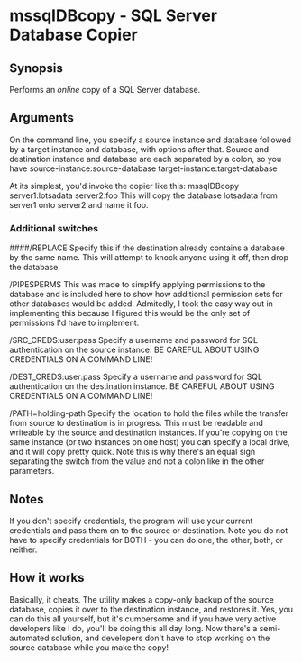 ﻿# mssqlDBcopy - SQL Server Database Copier


## Synopsis
Performs an *online* copy of a SQL Server database.

## Arguments
On the command line, you specify a source instance and database followed by a target instance and database, with options after that.  Source and destination instance and database are each separated by a colon, so you have source-instance:source-database target-instance:target-database

At its simplest, you'd invoke the copier like this:
	mssqlDBcopy server1:lotsadata server2:foo
This will copy the database lotsadata from server1 onto server2 and name it foo.

### Additional switches
####/REPLACE
Specify this if the destination already contains a database by the same name.  This will attempt to knock anyone using it off, then drop the database.

/PIPESPERMS
This was made to simplify applying permissions to the database and is included here to show how additional permission sets for other databases would be added.  Admitedly, I took the easy way out in implementing this because I figured this would be the only set of permissions I'd have to implement.

/SRC_CREDS:user:pass
Specify a username and password for SQL authentication on the source instance.  BE CAREFUL ABOUT USING CREDENTIALS ON A COMMAND LINE!

/DEST_CREDS:user:pass
Specify a username and password for SQL authentication on the destination instance.  BE CAREFUL ABOUT USING CREDENTIALS ON A COMMAND LINE!

/PATH=holding-path
Specify the location to hold the files while the transfer from source to destination is in progress.  This must be readable and writeable by the source and destination instances.  If you're copying on the same instance (or two instances on one host) you can specify a local drive, and it will copy pretty quick.  Note this is why there's an equal sign separating the switch from the value and not a colon like in the other parameters.

## Notes
If you don't specify credentials, the program will use your current credentials and pass them on to the source or destination.  Note you do not have to specify credentials for BOTH - you can do one, the other, both, or neither.

## How it works
Basically, it cheats.  The utility makes a copy-only backup of the source database, copies it over to the destination instance, and restores it.  Yes, you can do this all yourself, but it's cumbersome and if you have very active developers like I do, you'll be doing this all day long.  Now there's a semi-automated solution, and developers don't have to stop working on the source database while you make the copy!